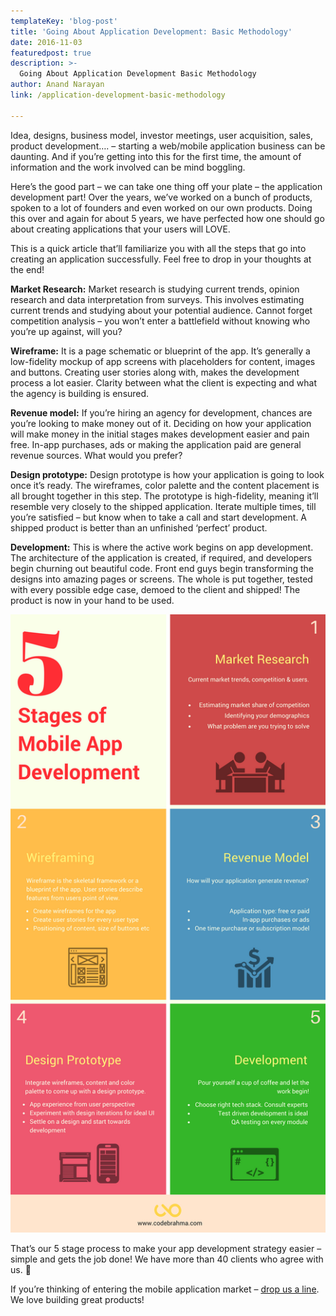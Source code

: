 ```yaml
---
templateKey: 'blog-post'
title: 'Going About Application Development: Basic Methodology'
date: 2016-11-03
featuredpost: true
description: >-
  Going About Application Development Basic Methodology
author: Anand Narayan
link: /application-development-basic-methodology

---
```


Idea, designs, business model, investor meetings, user acquisition, sales, product development…. – starting a web/mobile application business can be daunting. And if you’re getting into this for the first time, the amount of information and the work involved can be mind boggling.

Here’s the good part – we can take one thing off your plate – the application development part! Over the years, we’ve worked on a bunch of products, spoken to a lot of founders and even worked on our own products. Doing this over and again for about 5 years, we have perfected how one should go about creating applications that your users will LOVE.

This is a quick article that’ll familiarize you with all the steps that go into creating an application successfully. Feel free to drop in your thoughts at the end!

 

__Market Research:__ Market research is studying current trends, opinion research and data interpretation from surveys. This involves estimating current trends and studying about your potential audience. Cannot forget competition analysis – you won’t enter a battlefield without knowing who you’re up against, will you?

 

__Wireframe:__ It is a page schematic or blueprint of the app. It’s generally a low-fidelity mockup of app screens with placeholders for content, images and buttons. Creating user stories along with, makes the development process a lot easier. Clarity between what the client is expecting and what the agency is building is ensured.

 

__Revenue model:__ If you’re hiring an agency for development, chances are you’re looking to make money out of it. Deciding on how your application will make money in the initial stages makes development easier and pain free. In-app purchases, ads or making the application paid are general revenue sources. What would you prefer?

 

__Design prototype:__ Design prototype is how your application is going to look once it’s ready. The wireframes, color palette and the content placement is all brought together in this step. The prototype is high-fidelity, meaning it’ll resemble very closely to the shipped application. Iterate multiple times, till you’re satisfied – but know when to take a call and start development. A shipped product is better than an unfinished ‘perfect’ product.

 

__Development:__ This is where the active work begins on app development. The architecture of the application is created, if required, and developers begin churning out beautiful code. Front end guys begin transforming the designs into amazing pages or screens. The whole is put together, tested with every possible edge case, demoed to the client and shipped! The product is now in your hand to be used.

![mobile Application Development](./images/AppDevInfo-3.png)
 

That’s our 5 stage process to make your app development strategy easier – simple and gets the job done! We have more than 40 clients who agree with us. 🙂

If you’re thinking of entering the mobile application market – [drop us a line](/contact). We love building great products!
